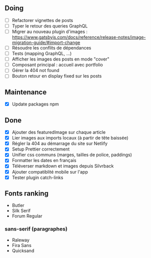 ## Doing

- [ ] Refactorer vignettes de posts
- [ ] Typer le retour des queries GraphQL
- [ ] Migrer au nouveau plugin d'images : https://www.gatsbyjs.com/docs/reference/release-notes/image-migration-guide/#import-change
- [ ] Résoudre les conflits de dépendances
- [ ] Tests (mapping GraphQL, ...)
- [ ] Afficher les images des posts en mode "cover"
- [ ] Composant principal : accueil avec portfolio
- [ ] Gérer la 404 not found
- [ ] Bouton retour en display fixed sur les posts

## Maintenance

- [x] Update packages npm

## Done

- [x] Ajouter des featuredImage sur chaque article
- [x] Lier images aux imports locaux (à partir de tête baissée)
- [x] Régler la 404 au démarrage du site sur Netlify
- [x] Setup Prettier correctement
- [x] Unifier css communs (marges, tailles de police, paddings)
- [x] Formatter les dates en français
- [x] Téléverser markdown et images depuis Silvrback
- [x] Ajouter compatiblité mobile sur l'app
- [x] Tester plugin catch-links

## Fonts ranking

- Butler
- Silk Serif
- Forum Regular

### sans-serif (paragraphes)

- Raleway
- Fira Sans
- Quicksand
